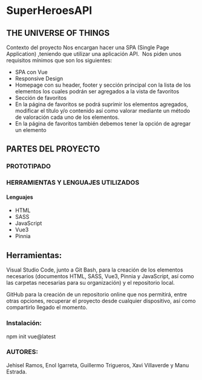 # SuperHeroesAPI


## THE UNIVERSE OF THINGS

Contexto del proyecto
Nos encargan hacer una SPA (Single Page Application) ,teniendo que utilizar una aplicación  API.
​
Nos piden unos requisitos mínimos que son los siguientes:
- SPA con Vue
- Responsive Design
- Homepage con su header, footer y sección principal con la lista de los elementos los cuales podrán ser agregados a la vista de favoritos
- Sección de favoritos
- En la página de favoritos se podrá suprimir los elementos agregados, modificar el título y/o contenido así como valorar mediante un método de valoración cada uno de los elementos.
- En la página de favoritos también debemos tener la opción de agregar un elemento
​
​


## PARTES DEL PROYECTO

### PROTOTIPADO




### HERRAMIENTAS Y LENGUAJES UTILIZADOS
#### Lenguajes
- HTML
- SASS
- JavaScript
- Vue3
- Pinnia

## Herramientas:
Visual Studio Code, junto a Git Bash, para la creación de los elementos necesarios (documentos HTML, SASS, Vue3, Pinnia y JavaScript, así como las carpetas necesarias para su organización) y el repositorio local.
 
GitHub para la creación de un repositorio online que nos permitirá, entre otras opciones, recuperar el proyecto desde cualquier dispositivo, así como compartirlo llegado el momento.
 
### Instalación:
 npm init vue@latest
 
 
 
 
### AUTORES:
Jehisel Ramos, Enol Igarreta, Guillermo Trigueros, Xavi Villaverde y Manu Estrada.

